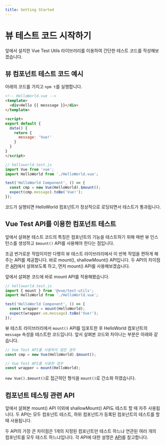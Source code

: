```yaml
---
title: Getting Started
---
```


# 뷰 테스트 코드 시작하기

앞에서 설치한 Vue Test Utils 라이브러리를 이용하여 간단한 테스트 코드를 작성해보겠습니다.

## 뷰 컴포넌트 테스트 코드 예시

아래의 코드를 가지고 `npm t`를 실행합니다.

```html
<!-- HelloWorld.vue -->
<template>
  <div>Hello {{ messsage }}</div>
</template>

<script>
export default {
  data() {
    return {
      message: 'Vue!'
    }
  }
}
</script>
```

```js
// helloworld.test.js
import Vue from 'vue';
import HelloWorld from './HelloWorld.vue';

test('HelloWorld Component', () => {
  const cmp = new Vue(HelloWorld).$mount();
  expect(cmp.message).toBe('Vue!');
});
```

코드가 실행되면 HelloWorld 컴포넌트가 정상적으로 로딩되면서 테스트가 통과됩니다.

## Vue Test API를 이용한 컴포넌트 테스트

앞에서 살펴본 테스트 코드의 특징은 컴포넌트의 기능을 테스트하기 위해
매번 뷰 인스턴스를 생성하고 `$mount()` API를 사용해야 한다는 점입니다.

조금 번거로운 작업이지만 다행히 뷰 테스트 라이브러리에서 이 반복 작업을 편하게 해주는 API를 제공합니다.
바로 mount(), shallowMount() API입니다. 두 API의 차이점은 [API](/testing/api.html)에서 살펴보도록 하고, 먼저 mount() API를 사용해보겠습니다.

앞에서 살펴본 코드에 바로 mount API를 적용해봤습니다.

```js
// helloworld.test.js
import { mount } from '@vue/test-utils';
import HelloWorld from './HelloWorld.vue';

test('HelloWorld Component', () => {
  const wrapper = mount(HelloWorld);
  expect(wrapper.vm.message).toBe('Vue!');
});
```

뷰 테스트 라이브러리에서 `mount()` API를 임포트한 후 HelloWorld 컴포넌트의 `message` 속성을 테스트한 코드입니다. 앞서 살펴본 코드와 차이나는 부분은 아래와 같습니다.

```js
// Vue Test API를 사용하지 않은 경우
const cmp = new Vue(HelloWorld).$mount();
```

```js
// Vue Test API를 사용한 경우
const wrapper = mount(HelloWorld);
```

`new Vue().$mount()`로 접근하던 형식을 `mount()`로 간소화 하였습니다.

## 컴포넌트 테스팅 관련 API

앞에서 살펴본 mount() API 이외에 shallowMount() API도 테스트 할 때 자주 사용됩니다.
두 API는 모두 컴포넌트 테스트, 하위 컴포넌트가 등록된 컴포넌트의 테스트를 할 때 사용됩니다.

두 API의 가장 큰 차이점은 1개의 지정된 컴포넌트만 테스트 하느냐 연관된 여러 개의 컴포넌트를 모두 테스트 하느냐입니다.
각 API에 대한 설명은 [API](/testing/api.html)를 참고합니다.